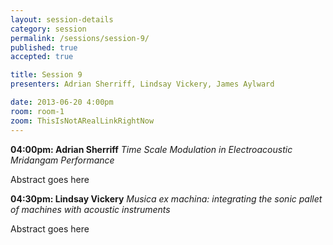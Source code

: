 ```yaml
---
layout: session-details
category: session
permalink: /sessions/session-9/
published: true
accepted: true

title: Session 9
presenters: Adrian Sherriff, Lindsay Vickery, James Aylward

date: 2013-06-20 4:00pm
room: room-1
zoom: ThisIsNotARealLinkRightNow
---
```


**04:00pm: Adrian Sherriff**
_Time Scale Modulation in Electroacoustic Mridangam Performance_

Abstract goes here

**04:30pm: Lindsay Vickery**
_Musica ex machina: integrating the sonic pallet of machines with acoustic instruments_

Abstract goes here

